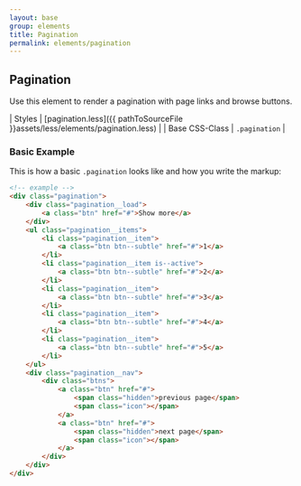 ```yaml
---
layout: base
group: elements
title: Pagination
permalink: elements/pagination
---
```


## Pagination

Use this element to render a pagination with page links and browse buttons.

| Styles         | [pagination.less]({{ pathToSourceFile }}assets/less/elements/pagination.less) |
| Base CSS-Class | `.pagination`                                                                 |

### Basic Example

This is how a basic `.pagination` looks like and how you write the markup:

```html
<!-- example -->
<div class="pagination">
    <div class="pagination__load">
        <a class="btn" href="#">Show more</a>
    </div>
    <ul class="pagination__items">
        <li class="pagination__item">
            <a class="btn btn--subtle" href="#">1</a>
        </li>
        <li class="pagination__item is--active">
            <a class="btn btn--subtle" href="#">2</a>
        </li>
        <li class="pagination__item">
            <a class="btn btn--subtle" href="#">3</a>
        </li>
        <li class="pagination__item">
            <a class="btn btn--subtle" href="#">4</a>
        </li>
        <li class="pagination__item">
            <a class="btn btn--subtle" href="#">5</a>
        </li>
    </ul>
    <div class="pagination__nav">
        <div class="btns">
            <a class="btn" href="#">
                <span class="hidden">previous page</span>
                <span class="icon"></span>
            </a>
            <a class="btn" href="#">
                <span class="hidden">next page</span>
                <span class="icon"></span>
            </a>
        </div>
    </div>
</div>
```